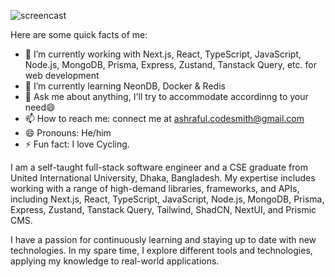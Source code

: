 <!--
**Srabon444/srabon444** is a ✨ _special_ ✨ repository because its `README.md` (this file) appears on your GitHub profile.

# Hi, I'm Ashraful, a CS undergrad who loves learning about new things and loves to develop new softwares. 👋🏾👨‍🎓‍💻
## Hello World! :sparkling_heart: 👋🏽 
### I :heart: GitHub :octocat:
![](https://github-readme-stats.vercel.app/api?username=srabon444&show_icons=true&line_height=30)
<!--
**Srabon444/srabon444** is a ✨ _special_ ✨ repository because its `README.md` (this file) appears on your GitHub profile.
-->
![screencast](https://i.imgur.com/S8vqyhA.gif)

Here are some quick facts of me:

- 🔭 I’m currently working with Next.js, React, TypeScript, JavaScript, Node.js, MongoDB, Prisma, Express, Zustand, Tanstack Query, etc. for web development
- 🌱 I’m currently learning NeonDB, Docker & Redis
- 💬 Ask me about anything, I'll try to accommodate accordinng to your need😄
- 📫 How to reach me: connect me at ashraful.codesmith@gmail.com
- 😄 Pronouns: He/him
- ⚡ Fun fact: I love Cycling.

I am a self-taught full-stack software engineer and a CSE graduate from United International University, Dhaka, Bangladesh. My expertise includes working with a range of high-demand libraries, frameworks, and APIs, including Next.js, React, TypeScript, JavaScript, Node.js, MongoDB, Prisma, Express, Zustand, Tanstack Query, Tailwind, ShadCN, NextUI, and Prismic CMS.

I have a passion for continuously learning and staying up to date with new technologies. In my spare time, I explore different tools and technologies, applying my knowledge to real-world applications.

<!--- 👯 I’m looking to collaborate on any kind of projects--->
<!--- 🤔 I’m looking for help with any individual or Start-Ups--->

<!---![](https://github-profile-summary-cards.vercel.app/api/cards/profile-details?username=srabon444&theme=dracula)--->
<!---![](https://github-profile-summary-cards.vercel.app/api/cards/repos-per-language?username=srabon444&theme=dracula)--->
<!---![](https://github-profile-summary-cards.vercel.app/api/cards/most-commit-language?username=srabon444&theme=dracula)--->
<!---![](https://github-profile-summary-cards.vercel.app/api/cards/stats?username=srabon444&theme=dracula)--->
<!---![](https://github-profile-summary-cards.vercel.app/api/cards/productive-time?username=srabon444&theme=dracula)--->
